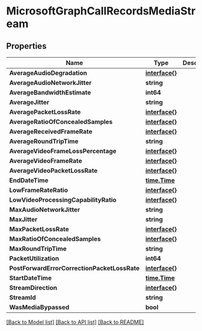 # MicrosoftGraphCallRecordsMediaStream

## Properties

Name | Type | Description | Notes
------------ | ------------- | ------------- | -------------
**AverageAudioDegradation** | [**interface{}**](.md) |  | [optional] 
**AverageAudioNetworkJitter** | **string** |  | [optional] 
**AverageBandwidthEstimate** | **int64** |  | [optional] 
**AverageJitter** | **string** |  | [optional] 
**AveragePacketLossRate** | [**interface{}**](.md) |  | [optional] 
**AverageRatioOfConcealedSamples** | [**interface{}**](.md) |  | [optional] 
**AverageReceivedFrameRate** | [**interface{}**](.md) |  | [optional] 
**AverageRoundTripTime** | **string** |  | [optional] 
**AverageVideoFrameLossPercentage** | [**interface{}**](.md) |  | [optional] 
**AverageVideoFrameRate** | [**interface{}**](.md) |  | [optional] 
**AverageVideoPacketLossRate** | [**interface{}**](.md) |  | [optional] 
**EndDateTime** | [**time.Time**](time.Time.md) |  | [optional] 
**LowFrameRateRatio** | [**interface{}**](.md) |  | [optional] 
**LowVideoProcessingCapabilityRatio** | [**interface{}**](.md) |  | [optional] 
**MaxAudioNetworkJitter** | **string** |  | [optional] 
**MaxJitter** | **string** |  | [optional] 
**MaxPacketLossRate** | [**interface{}**](.md) |  | [optional] 
**MaxRatioOfConcealedSamples** | [**interface{}**](.md) |  | [optional] 
**MaxRoundTripTime** | **string** |  | [optional] 
**PacketUtilization** | **int64** |  | [optional] 
**PostForwardErrorCorrectionPacketLossRate** | [**interface{}**](.md) |  | [optional] 
**StartDateTime** | [**time.Time**](time.Time.md) |  | [optional] 
**StreamDirection** | [**interface{}**](.md) |  | [optional] 
**StreamId** | **string** |  | [optional] 
**WasMediaBypassed** | **bool** |  | [optional] 

[[Back to Model list]](../README.md#documentation-for-models) [[Back to API list]](../README.md#documentation-for-api-endpoints) [[Back to README]](../README.md)


